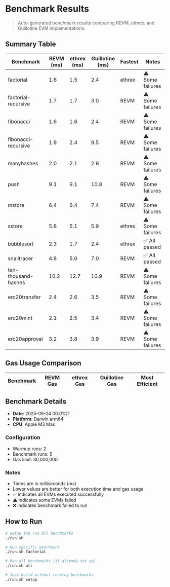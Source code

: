 # Benchmark Results

> Auto-generated benchmark results comparing REVM, ethrex, and Guillotine EVM implementations.

## Summary Table

| Benchmark | REVM (ms) | ethrex (ms) | Guillotine (ms) | Fastest | Notes |
|-----------|-----------|-------------|-----------------|---------|-------|
| factorial | 1.6 | 1.5 | 2.4 | ethrex | ⚠️ Some failures |
| factorial-recursive | 1.7 | 1.7 | 3.0 | REVM | ⚠️ Some failures |
| fibonacci | 1.6 | 1.6 | 2.4 | REVM | ⚠️ Some failures |
| fibonacci-recursive | 1.9 | 2.4 | 9.5 | REVM | ⚠️ Some failures |
| manyhashes | 2.0 | 2.1 | 2.9 | REVM | ⚠️ Some failures |
| push | 9.1 | 9.1 | 10.8 | REVM | ⚠️ Some failures |
| mstore | 6.4 | 6.4 | 7.4 | REVM | ⚠️ Some failures |
| sstore | 5.8 | 5.1 | 5.9 | ethrex | ⚠️ Some failures |
| bubblesort | 2.3 | 1.7 | 2.4 | ethrex | ✅ All passed |
| snailtracer | 4.8 | 5.0 | 7.0 | REVM | ✅ All passed |
| ten-thousand-hashes | 10.2 | 12.7 | 10.9 | REVM | ⚠️ Some failures |
| erc20transfer | 2.4 | 2.6 | 3.5 | REVM | ⚠️ Some failures |
| erc20mint | 2.1 | 2.5 | 3.4 | REVM | ⚠️ Some failures |
| erc20approval | 3.2 | 3.8 | 3.9 | REVM | ⚠️ Some failures |

## Gas Usage Comparison

| Benchmark | REVM Gas | ethrex Gas | Guillotine Gas | Most Efficient |
|-----------|----------|------------|----------------|----------------|

## Benchmark Details

- **Date**: 2025-09-24 00:01:21
- **Platform**: Darwin arm64
- **CPU**: Apple M3 Max

### Configuration
- Warmup runs: 2
- Benchmark runs: 5
- Gas limit: 30,000,000

### Notes
- Times are in milliseconds (ms)
- Lower values are better for both execution time and gas usage
- ✅ indicates all EVMs executed successfully
- ⚠️ indicates some EVMs failed
- ❌ indicates benchmark failed to run

## How to Run

```bash
# Setup and run all benchmarks
./run.sh

# Run specific benchmark
./run.sh factorial

# Run all benchmarks (if already set up)
./run.sh all

# Just build without running benchmarks
./run.sh setup
```
